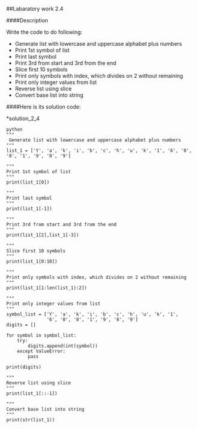 ##Labaratory work 2.4

####Description

Write the code to do following:

* Generate list with lowercase and uppercase alphabet plus numbers 
* Print 1st symbol of list 
* Print last symbol 
* Print 3rd from start and 3rd from the end 
* Slice first 10 symbols 
* Print only symbols with index, which divides on 2 without remaining 
* Print only integer values from list 
* Reverse list using slice 
* Convert base list into string

####Here is its solution code:

*solution_2_4
```
python
"""
 Generate list with lowercase and uppercase alphabet plus numbers
"""
list_1 = ['Y', 'a', 'k', 'i', 'b', 'c', 'h', 'u', 'k', '1', '6', '0', '8', '1', '9', '8', '9']

"""
Print 1st symbol of list
"""
print(list_1[0])

"""
Print last symbol
"""
print(list_1[-1])

"""
Print 3rd from start and 3rd from the end
"""
print(list_1[2],list_1[-3])

"""
Slice first 10 symbols
"""
print(list_1[0:10])

"""
Print only symbols with index, which divides on 2 without remaining
"""
print(list_1[1:len(list_1):2])

"""
Print only integer values from list
"""
symbol_list = ['Y', 'a', 'k', 'i', 'b', 'c', 'h', 'u', 'k', '1',
               '6', '0', '8', '1', '9', '8', '9']
digits = []

for symbol in symbol_list:
    try:
        digits.append(int(symbol))
    except ValueError:
        pass

print(digits)

"""
Reverse list using slice
"""
print(list_1[::-1])

"""
Convert base list into string
"""
print(str(list_1))
```